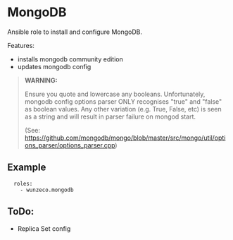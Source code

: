MongoDB
====

Ansible role to install and configure MongoDB.

Features:
- installs mongodb community edition
- updates mongodb config


> **WARNING:** 
>
>    Ensure you quote and lowercase any booleans. Unfortunately, mongodb
>    config options parser ONLY recognises "true" and "false" as boolean
>    values. Any other variation (e.g. True, False, etc) is seen as a
>    string and will result in parser failure on mongod start.
>
> (See: https://github.com/mongodb/mongo/blob/master/src/mongo/util/options_parser/options_parser.cpp)


## Example

```
  roles:
    - wunzeco.mongodb
```

## ToDo:

- Replica Set config

